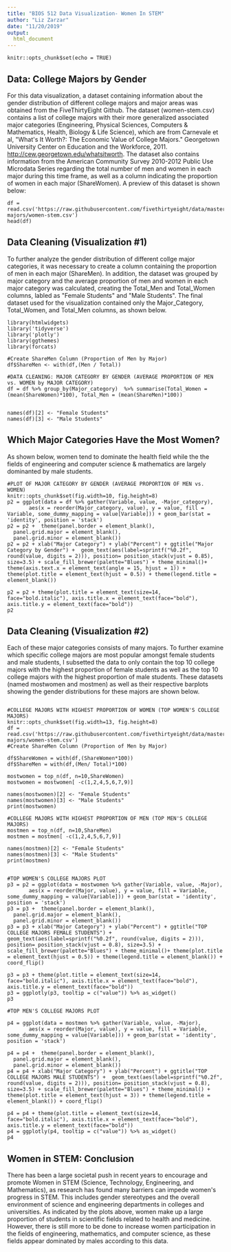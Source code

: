 ```yaml
---
title: "BIOS 512 Data Visualization- Women In STEM"
author: "Liz Zarzar"
date: "11/20/2019"
output:
  html_document
---
```


```{r setup, include=FALSE}
knitr::opts_chunk$set(echo = TRUE)

```

## Data: College Majors by Gender

For this data visualization, a dataset containing information about the gender distribution of different college majors and major areas was obtained from the FiveThirtyEight Github. The dataset (women-stem.csv) contains a list of college majors with their more generalized associated major categories (Engineering, Physical Sciences, Computers & Mathematics, Health, Biology & Life Science), which are from Carnevale et al, "What's It Worth?: The Economic Value of College Majors." Georgetown University Center on Education and the Workforce, 2011. http://cew.georgetown.edu/whatsitworth. The dataset also contains information from the American Community Survey 2010-2012 Public Use Microdata Series regarding the total number of men and women in each major during this time frame, as well as a column indicating the proportion of women in each major (ShareWomen). A preview of this dataset is shown below:

```{r}
df = read.csv('https://raw.githubusercontent.com/fivethirtyeight/data/master/college-majors/women-stem.csv')
head(df)
```


## Data Cleaning (Visualization #1)

To further analyze the gender distribution of different collge major categories, it was necessary to create a column containing the proportion of men in each major (ShareMen). In addition, the dataset was grouped by major category and the average proportion of men and women in each major category was calculated, creating the Total_Men and Total_Women columns, labled as "Female Students" and "Male Students". The final dataset used for the visualization contained only the Major_Category, Total_Women, and Total_Men columns, as shown below. 

```{r}
library(htmlwidgets)
library('tidyverse')
library('plotly')
library(ggthemes)
library(forcats)

#Create ShareMen Column (Proportion of Men by Major)
df$ShareMen <- with(df,(Men / Total))

#DATA CLEANING: MAJOR CATEGORY BY GENDER (AVERAGE PROPORTION OF MEN vs. WOMEN by MAJOR CATEGORY)
df = df %>% group_by(Major_category)  %>% summarise(Total_Women = (mean(ShareWomen)*100), Total_Men = (mean(ShareMen)*100))


names(df)[2] <- "Female Students"
names(df)[3] <- "Male Students"
```


## Which Major Categories Have the Most Women?

As shown below, women tend to dominate the health field while the the fields of engineering and computer science & mathematics are largely dominanted by male students.

```{r}
#PLOT OF MAJOR CATEGORY BY GENDER (AVERAGE PROPORTION OF MEN vs. WOMEN)
knitr::opts_chunk$set(fig.width=10, fig.height=8) 
p2 = ggplot(data = df %>% gather(Variable, value, -Major_category), 
       aes(x = reorder(Major_category, value), y = value, fill = Variable, some_dummy_mapping = value[Variable])) + geom_bar(stat = 'identity', position = 'stack')
p2 = p2 +  theme(panel.border = element_blank(),
  panel.grid.major = element_blank(),
  panel.grid.minor = element_blank()) 
p2 = p2 + xlab("Major Category") + ylab("Percent") + ggtitle("Major Category by Gender") +  geom_text(aes(label=sprintf("%0.2f", round(value, digits = 2))), position= position_stack(vjust = 0.85), size=3.5) + scale_fill_brewer(palette="Blues") + theme_minimal()+ theme(axis.text.x = element_text(angle = 15, hjust = 1)) + theme(plot.title = element_text(hjust = 0.5)) + theme(legend.title = element_blank())

p2 = p2 + theme(plot.title = element_text(size=14, face="bold.italic"), axis.title.x = element_text(face="bold"),
axis.title.y = element_text(face="bold")) 
p2
```


## Data Cleaning (Visualization #2)

Each of these major categories consists of many majors. To further examine which specific college majors are most popular amongst female students and male students, I subsetted the data to only contain the top 10 college majors with the highest proportion of female students as well as the top 10 college majors with the highest proportion of male students. These datasets (named mostwomen and mostmen) as well as their respective barplots showing the gender distributions for these majors are shown below. 

```{r}

#COLLEGE MAJORS WITH HIGHEST PROPORTION OF WOMEN (TOP WOMEN'S COLLEGE MAJORS)
knitr::opts_chunk$set(fig.width=13, fig.height=8) 
df = read.csv('https://raw.githubusercontent.com/fivethirtyeight/data/master/college-majors/women-stem.csv')
#Create ShareMen Column (Proportion of Men by Major)

df$ShareWomen = with(df,(ShareWomen*100))
df$ShareMen = with(df,(Men/ Total)*100)

mostwomen = top_n(df, n=10,ShareWomen) 
mostwomen = mostwomen[ -c(1,2,4,5,6,7,9)]

names(mostwomen)[2] <- "Female Students"
names(mostwomen)[3] <- "Male Students"
print(mostwomen)

#COLLEGE MAJORS WITH HIGHEST PROPORTION OF MEN (TOP MEN'S COLLEGE MAJORS)
mostmen = top_n(df, n=10,ShareMen)
mostmen = mostmen[ -c(1,2,4,5,6,7,9)]

names(mostmen)[2] <- "Female Students"
names(mostmen)[3] <- "Male Students"
print(mostmen)
```
```{r}

#TOP WOMEN'S COLLEGE MAJORS PLOT
p3 = p2 = ggplot(data = mostwomen %>% gather(Variable, value, -Major), 
       aes(x = reorder(Major, value), y = value, fill = Variable, some_dummy_mapping = value[Variable])) + geom_bar(stat = 'identity', position = 'stack')
p3 = p3 +  theme(panel.border = element_blank(),
  panel.grid.major = element_blank(),
  panel.grid.minor = element_blank()) 
p3 = p3 + xlab("Major Category") + ylab("Percent") + ggtitle("TOP COLLEGE MAJORS FEMALE STUDENTS") +  geom_text(aes(label=sprintf("%0.2f", round(value, digits = 2))), position= position_stack(vjust = 0.8), size=3.5) + scale_fill_brewer(palette="Blues") + theme_minimal()+ theme(plot.title = element_text(hjust = 0.5)) + theme(legend.title = element_blank()) + coord_flip()

p3 = p3 + theme(plot.title = element_text(size=14, face="bold.italic"), axis.title.x = element_text(face="bold"),
axis.title.y = element_text(face="bold")) 
p3 = ggplotly(p3, tooltip = c("value")) %>% as_widget() 
p3

#TOP MEN'S COLLEGE MAJORS PLOT

p4 = ggplot(data = mostmen %>% gather(Variable, value, -Major), 
       aes(x = reorder(Major, value), y = value, fill = Variable, some_dummy_mapping = value[Variable])) + geom_bar(stat = 'identity', position = 'stack')

p4 = p4 +  theme(panel.border = element_blank(),
  panel.grid.major = element_blank(),
  panel.grid.minor = element_blank()) 
p4 = p4 + xlab("Major Category") + ylab("Percent") + ggtitle("TOP COLLEGE MAJORS MALE STUDENTS") +  geom_text(aes(label=sprintf("%0.2f", round(value, digits = 2))), position= position_stack(vjust = 0.8), size=3.5) + scale_fill_brewer(palette="Blues") + theme_minimal() + theme(plot.title = element_text(hjust = 3)) + theme(legend.title = element_blank()) + coord_flip()

p4 = p4 + theme(plot.title = element_text(size=14, face="bold.italic"), axis.title.x = element_text(face="bold"),
axis.title.y = element_text(face="bold"))
p4 = ggplotly(p4, tooltip = c("value")) %>% as_widget()
p4

```

## Women in STEM: Conclusion 

There has been a large societal push in recent years to encourage and promote Women in STEM (Science, Technology, Engineering, and Mathematics), as research has found many barriers can impede women's progress in STEM. This includes gender stereotypes and the overall environment of science and engineering departments in colleges and universities. As indicated by the plots above, women make up a large proportion of students in scientific fields related to health and medicine. However, there is still more to be done to increase women participation in the fields of engineering, mathematics, and computer science, as these fields appear dominated by males according to this data. 




